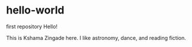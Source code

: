 # hello-world
first repository 
Hello! 

This is Kshama Zingade here.
I like astronomy, dance, and reading fiction.
